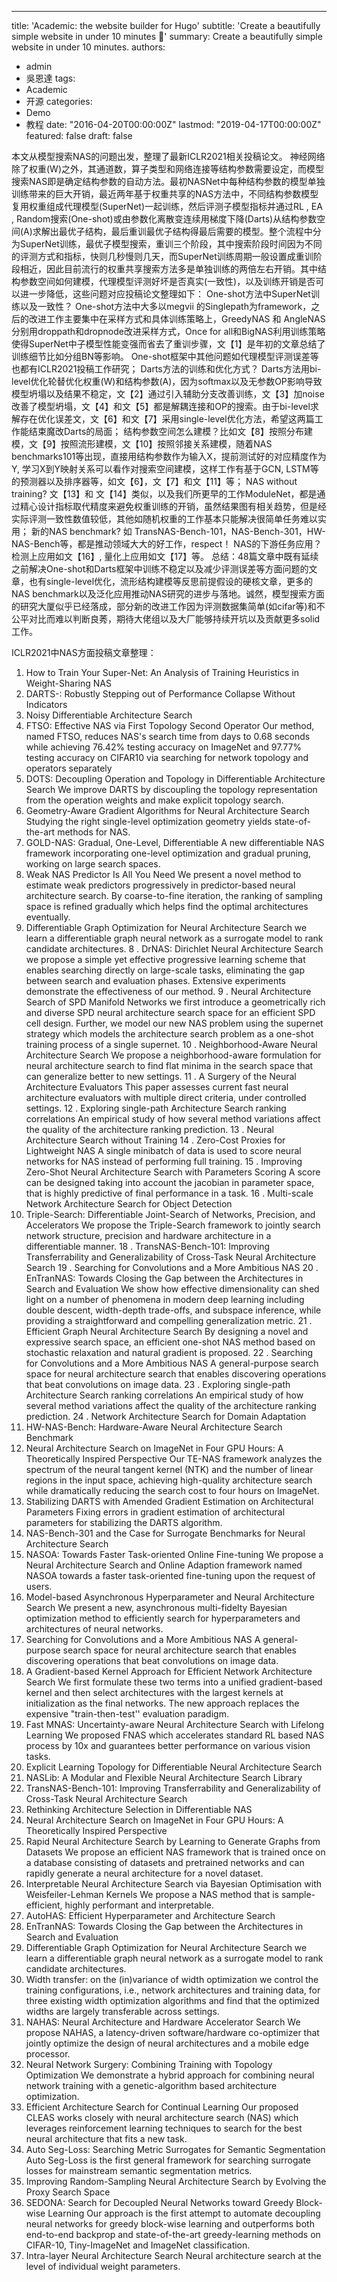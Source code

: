 ---
title: 'Academic: the website builder for Hugo'
subtitle: 'Create a beautifully simple website in under 10 minutes :rocket:'
summary: Create a beautifully simple website in under 10 minutes.
authors:
- admin
- 吳恩達
tags:
- Academic
- 开源
categories:
- Demo
- 教程
date: "2016-04-20T00:00:00Z"
lastmod: "2019-04-17T00:00:00Z"
featured: false
draft: false

本文从模型搜索NAS的问题出发，整理了最新ICLR2021相关投稿论文。 神经网络除了权重(W)之外，其通道数，算子类型和网络连接等结构参数需要设定，而模型搜索NAS即是确定结构参数的自动方法。最初NASNet中每种结构参数的模型单独训练带来的巨大开销，最近两年基于权重共享的NAS方法中，不同结构参数模型复用权重组成代理模型(SuperNet)一起训练，然后评测子模型指标并通过RL , EA , Random搜索(One-shot)或由参数化离散变连续用梯度下降(Darts)从结构参数空间(A)求解出最优子结构，最后重训最优子结构得最后需要的模型。整个流程中分为SuperNet训练，最优子模型搜索，重训三个阶段，其中搜索阶段时间因为不同的评测方式和指标，快则几秒慢则几天，而SuperNet训练周期一般设置成重训阶段相近，因此目前流行的权重共享搜索方法多是单独训练的两倍左右开销。其中结构参数空间如何建模，代理模型评测好坏是否真实(一致性)，以及训练开销是否可以进一步降低，这些问题对应投稿论文整理如下：
One-shot方法中SuperNet训练以及一致性？  One-shot方法中大多以megvii 的Singlepath为framework，之后的改进工作主要集中在采样方式和具体训练策略上，GreedyNAS 和 AngleNAS分别用droppath和dropnode改进采样方式，Once for all和BigNAS利用训练策略使得SuperNet中子模型性能变强而省去了重训步骤，文【1】是年初的文章总结了训练细节比如分组BN等影响。 One-shot框架中其他问题如代理模型评测误差等也都有ICLR2021投稿工作研究；
Darts方法的训练和优化方式？  Darts方法用bi-level优化轮替优化权重(W)和结构参数(A)，因为softmax以及无参数OP影响导致模型坍塌以及结果不稳定，文【2】通过引入辅助分支改善训练，文【3】加noise改善了模型坍塌，文【4】和文【5】都是解耦连接和OP的搜索。由于bi-level求解存在优化误差文，文【6】和文【7】采用single-level优化方法，希望这两篇工作能结束魔改Darts的局面；
结构参数空间怎么建模？比如文【8】按照分布建模，文【9】按照流形建模，文【10】按照邻接关系建模，随着NAS benchmarks101等出现，直接用结构参数作为输入X，提前测试好的对应精度作为Y, 学习X到Y映射关系可以看作对搜索空间建模，这样工作有基于GCN, LSTM等的预测器以及排序器等，如文【6】，文【7】和文【11】等；
NAS without training? 文【13】和 文【14】类似，以及我们所更早的工作ModuleNet，都是通过精心设计指标取代精度来避免权重训练的开销，虽然结果图有相关趋势，但是经实际评测一致性数值较低，其他如随机权重的工作基本只能解决很简单任务难以实用；
新的NAS benchmark? 如 TransNAS-Bench-101，NAS-Bench-301，HW-NAS-Bench等，都是推动领域大大的好工作，respect！
NAS的下游任务应用？检测上应用如文【16】, 量化上应用如文【17】等。
总结：48篇文章中既有延续之前解决One-shot和Darts框架中训练不稳定以及减少评测误差等方面问题的文章，也有single-level优化，流形结构建模等反思前提假设的硬核文章，更多的NAS benchmark以及泛化应用推动NAS研究的进步与落地。诚然，模型搜索方面的研究大厦似乎已经落成，部分新的改进工作因为评测数据集简单(如cifar等)和不公平对比而难以判断良莠，期待大佬组以及大厂能够持续开坑以及贡献更多solid工作。

ICLR2021中NAS方面投稿文章整理：
1. How to Train Your Super-Net: An Analysis of Training Heuristics in Weight-Sharing NAS
2. DARTS-: Robustly Stepping out of Performance Collapse Without Indicators
3. Noisy Differentiable Architecture Search 
4. FTSO: Effective NAS via First Topology Second Operator
Our method, named FTSO, reduces NAS's search time from days to 0.68 seconds while achieving 76.42% testing accuracy on ImageNet and 97.77% testing accuracy on CIFAR10 via searching for network topology and operators separately
5. DOTS: Decoupling Operation and Topology in Differentiable Architecture Search
We improve DARTS by discoupling the topology representation from the operation weights and make explicit topology search.
4. Geometry-Aware Gradient Algorithms for Neural Architecture Search
Studying the right single-level optimization geometry yields state-of-the-art methods for NAS.
5. GOLD-NAS: Gradual, One-Level, Differentiable
A new differentiable NAS framework incorporating one-level optimization and gradual pruning, working on large search spaces.
6. Weak NAS Predictor Is All You Need
We present a novel method to estimate weak predictors progressively in predictor-based neural architecture search. By coarse-to-fine iteration, the ranking of sampling space is refined gradually which helps find the optimal architectures eventually.
7. Differentiable Graph Optimization for Neural Architecture Search
we learn a differentiable graph neural network as a surrogate model to rank candidate architectures.
8 . DrNAS: Dirichlet Neural Architecture Search 
we propose a simple yet effective progressive learning scheme that enables searching directly on large-scale tasks, eliminating the gap between search and evaluation phases. Extensive experiments demonstrate the effectiveness of our method. 
9 . Neural Architecture Search of SPD Manifold Networks
we first introduce a geometrically rich and diverse SPD neural architecture search space for an efficient SPD cell design. Further, we model our new NAS problem using the supernet strategy which models the architecture search problem as a one-shot training process of a single supernet.
10 . Neighborhood-Aware Neural Architecture Search
We propose a neighborhood-aware formulation for neural architecture search to find flat minima in the search space that can generalize better to new settings.
11 . A Surgery of the Neural Architecture Evaluators
This paper assesses current fast neural architecture evaluators with multiple direct criteria, under controlled settings.
12 . Exploring single-path Architecture Search ranking correlations
An empirical study of how several method variations affect the quality of the architecture ranking prediction.
13 . Neural Architecture Search without Training
14 . Zero-Cost Proxies for Lightweight NAS
A single minibatch of data is used to score neural networks for NAS instead of performing full training.
15 . Improving Zero-Shot Neural Architecture Search with Parameters Scoring 
A score can be designed taking into account the jacobian in parameter space, that is highly predictive of final performance in a task.
16 . Multi-scale Network Architecture Search for Object Detection
17. Triple-Search: Differentiable Joint-Search of Networks, Precision, and Accelerators
We propose the Triple-Search framework to jointly search network structure, precision and hardware architecture in a differentiable manner.
18 . TransNAS-Bench-101: Improving Transferrability and Generalizability of Cross-Task Neural Architecture Search 
19 . Searching for Convolutions and a More Ambitious NAS 
20 . EnTranNAS: Towards Closing the Gap between the Architectures in Search and Evaluation 
We show how effective dimensionality can shed light on a number of phenomena in modern deep learning including double descent, width-depth trade-offs, and subspace inference, while providing a straightforward and compelling generalization metric.
21 . Efficient Graph Neural Architecture Search
 By designing a novel and expressive search space, an efficient one-shot NAS method based on stochastic relaxation and natural gradient is proposed. 
22 . Searching for Convolutions and a More Ambitious NAS 
A general-purpose search space for neural architecture search that enables discovering operations that beat convolutions on image data.
23 . Exploring single-path Architecture Search ranking correlations
An empirical study of how several method variations affect the quality of the architecture ranking prediction.
24 . Network Architecture Search for Domain Adaptation
25. HW-NAS-Bench: Hardware-Aware Neural Architecture Search Benchmark
26. Neural Architecture Search on ImageNet in Four GPU Hours: A Theoretically Inspired Perspective
Our TE-NAS framework analyzes the spectrum of the neural tangent kernel (NTK) and the number of linear regions in the input space, achieving high-quality architecture search while dramatically reducing the search cost to four hours on ImageNet.
27. Stabilizing DARTS with Amended Gradient Estimation on Architectural Parameters
Fixing errors in gradient estimation of architectural parameters for stabilizing the DARTS algorithm.
28. NAS-Bench-301 and the Case for Surrogate Benchmarks for Neural Architecture Search 
29. NASOA: Towards Faster Task-oriented Online Fine-tuning
We propose a Neural Architecture Search and Online Adaption framework named NASOA towards a faster task-oriented fine-tuning upon the request of users.
28. Model-based Asynchronous Hyperparameter and Neural Architecture Search 
We present a new, asynchronous multi-fidelty Bayesian optimization method to efficiently search for hyperparameters and architectures of neural networks.
29. Searching for Convolutions and a More Ambitious NAS
A general-purpose search space for neural architecture search that enables discovering operations that beat convolutions on image data.
30. A Gradient-based Kernel Approach for Efficient Network Architecture Search
We first  formulate these two terms into a unified gradient-based kernel and then select architectures with the largest kernels at initialization as the final networks.  The new approach replaces the expensive "train-then-test'' evaluation paradigm.
31. Fast MNAS: Uncertainty-aware Neural Architecture Search with Lifelong Learning 
We proposed FNAS which accelerates standard RL based NAS process by 10x and guarantees better performance on various vision tasks.
32. Explicit Learning Topology for Differentiable Neural Architecture Search
33. NASLib: A Modular and Flexible Neural Architecture Search Library 
34. TransNAS-Bench-101: Improving Transferrability and Generalizability of Cross-Task Neural Architecture Search
35. Rethinking Architecture Selection in Differentiable NAS 
36. Neural Architecture Search on ImageNet in Four GPU Hours: A Theoretically Inspired Perspective
37. Rapid Neural Architecture Search by Learning to Generate Graphs from Datasets
We propose an efficient NAS framework that is trained once on a database consisting of datasets and pretrained networks and can rapidly generate a neural architecture for a novel dataset.
38. Interpretable Neural Architecture Search via Bayesian Optimisation with Weisfeiler-Lehman Kernels
We propose a NAS method that is sample-efficient, highly performant and interpretable.
39. AutoHAS: Efficient Hyperparameter and Architecture Search
40. EnTranNAS: Towards Closing the Gap between the Architectures in Search and Evaluation 
42. Differentiable Graph Optimization for Neural Architecture Search 
we learn a differentiable graph neural network as a surrogate model to rank candidate architectures.
41. Width transfer: on the (in)variance of width optimization
we control the training configurations, i.e., network architectures and training data, for three existing width optimization algorithms and find that the optimized widths are largely transferable across settings. 
42. NAHAS: Neural Architecture and Hardware Accelerator Search 
We propose NAHAS, a latency-driven software/hardware co-optimizer that jointly optimize the design of neural architectures and a mobile edge processor.
43. Neural Network Surgery: Combining Training with Topology Optimization
We demonstrate a hybrid approach for combining neural network training with a genetic-algorithm based architecture optimization.
44. Efficient Architecture Search for Continual Learning
Our proposed CLEAS works closely with neural architecture search (NAS) which leverages reinforcement learning techniques to search for the best neural architecture that fits a new task.
45. Auto Seg-Loss: Searching Metric Surrogates for Semantic Segmentation
Auto Seg-Loss is the first general framework for searching surrogate losses for mainstream semantic segmentation metrics. 
46. Improving Random-Sampling Neural Architecture Search by Evolving the Proxy Search Space
47. SEDONA: Search for Decoupled Neural Networks toward Greedy Block-wise Learning
Our approach is the first attempt to automate decoupling neural networks for greedy block-wise learning and outperforms both end-to-end backprop and state-of-the-art greedy-learning methods on CIFAR-10, Tiny-ImageNet and ImageNet classification.
48. Intra-layer Neural Architecture Search 
Neural architecture search at the level of individual weight parameters.

